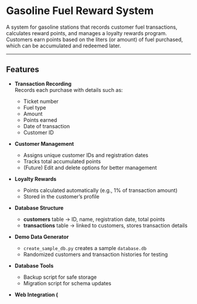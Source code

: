 # Gasoline Fuel Reward System

A system for gasoline stations that records customer fuel transactions, calculates reward points, 
and manages a loyalty rewards program. Customers earn points based on the liters (or amount) of fuel 
purchased, which can be accumulated and redeemed later.  

---

## Features
- **Transaction Recording**  
  Records each purchase with details such as:
  - Ticket number
  - Fuel type
  - Amount
  - Points earned
  - Date of transaction
  - Customer ID  

- **Customer Management**  
  - Assigns unique customer IDs and registration dates  
  - Tracks total accumulated points  
  - (Future) Edit and delete options for better management  

- **Loyalty Rewards**  
  - Points calculated automatically (e.g., 1% of transaction amount)  
  - Stored in the customer’s profile  

- **Database Structure**  
  - **customers** table → ID, name, registration date, total points  
  - **transactions** table → linked to customers, stores transaction details  

- **Demo Data Generator**  
  - `create_sample_db.py` creates a sample `database.db`  
  - Randomized customers and transaction histories for testing  

- **Database Tools**  
  - Backup script for safe storage  
  - Migration script for schema updates  

- **Web Integration (**
